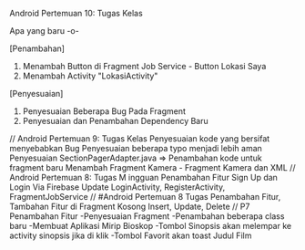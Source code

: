 Android Pertemuan 10: Tugas Kelas

Apa yang baru -o-

[Penambahan]

1. Menambah Button di Fragment Job Service - Button Lokasi Saya
2. Menambah Activity "LokasiActivity"

[Penyesuaian]

1. Penyesuaian Beberapa Bug Pada Fragment
2. Penyesuaian dan Penambahan Dependency Baru








//
Android Pertemuan 9: Tugas Kelas
Penyesuaian kode yang bersifat menyebabkan Bug
Penyesuaian beberapa typo menjadi lebih aman
Penyesuaian SectionPagerAdapter.java => Penambahan kode untuk fragment baru
Menambah Fragment Kamera - Fragment Kamera dan XML
//
Android Pertemuan 8: Tugas M ingguan
Penambahan Fitur Sign Up dan Login Via Firebase
Update LoginActivity, RegisterActivity, FragmentJobService
//
#Android Pertemuan 8 Tugas
Penambahan Fitur, Tambahan Fitur di Fragment Kosong
Insert, Update, Delete
//
P7
Penambahan Fitur
-Penyesuaian Fragment
-Penambahan beberapa class baru
-Membuat Aplikasi Mirip Bioskop
-Tombol Sinopsis akan melempar ke activity sinopsis jika di klik
-Tombol Favorit akan toast Judul Film
